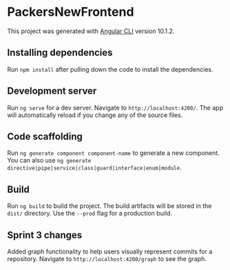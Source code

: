 # PackersNewFrontend

This project was generated with [Angular CLI](https://github.com/angular/angular-cli) version 10.1.2.


## Installing dependencies
Run `npm install` after pulling down the code to install the dependencies.

## Development server

Run `ng serve` for a dev server. Navigate to `http://localhost:4200/`. The app will automatically reload if you change any of the source files.

## Code scaffolding

Run `ng generate component component-name` to generate a new component. You can also use `ng generate directive|pipe|service|class|guard|interface|enum|module`.

## Build

Run `ng build` to build the project. The build artifacts will be stored in the `dist/` directory. Use the `--prod` flag for a production build.

## Sprint 3 changes

Added graph functionality to help users visually represent commits for a repository. Navigate to `http://localhost:4200/graph` to see the graph.